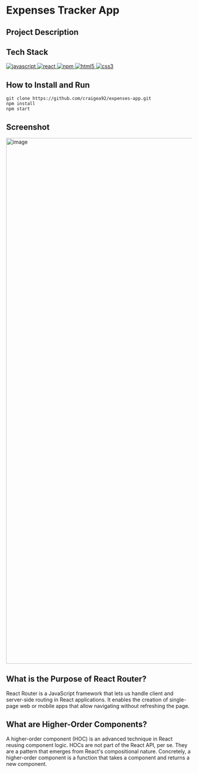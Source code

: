 # Expenses Tracker App

## Project Description

## Tech Stack

<a href="https://www.javascript.com/"> <img src="https://icongr.am/devicon/javascript-original.svg?size=40&color=currentColor" alt="javascript"/> </a>
<a href="https://reactjs.org/"> <img src="https://icongr.am/devicon/react-original.svg?size=40&color=currentColor" alt="react"/> </a>
<a href="https://www.npmjs.com/"> <img src="https://icongr.am/devicon/npm-original-wordmark.svg?size=40&color=currentColor" alt="npm"/> </a>
<a href="https://www.w3schools.com/html/"> <img src="https://icongr.am/devicon/html5-original.svg?size=40&color=8000ff" alt="html5"/> </a>
<a href="https://www.w3schools.com/css/"> <img src="https://icongr.am/devicon/css3-original.svg?size=40&color=8000ff" alt="css3"/> </a>

## How to Install and Run

```
git clone https://github.com/craigea92/expenses-app.git
npm install
npm start
```

## Screenshot

<img width="1423" alt="image" src="https://user-images.githubusercontent.com/82875984/235946183-eaa710bd-bacc-48d4-bab2-1a95bcd2b95b.png">

## What is the Purpose of React Router?
React Router is a JavaScript framework that lets us handle client and server-side routing in React applications. It enables the creation of single-page web or mobile apps that allow navigating without refreshing the page.

## What are Higher-Order Components?
A higher-order component (HOC) is an advanced technique in React reusing component logic. HOCs are not part of the React API, per se. They are a pattern that emerges from React's compositional nature. Concretely, a higher-order component is a function that takes a component and returns a new component.